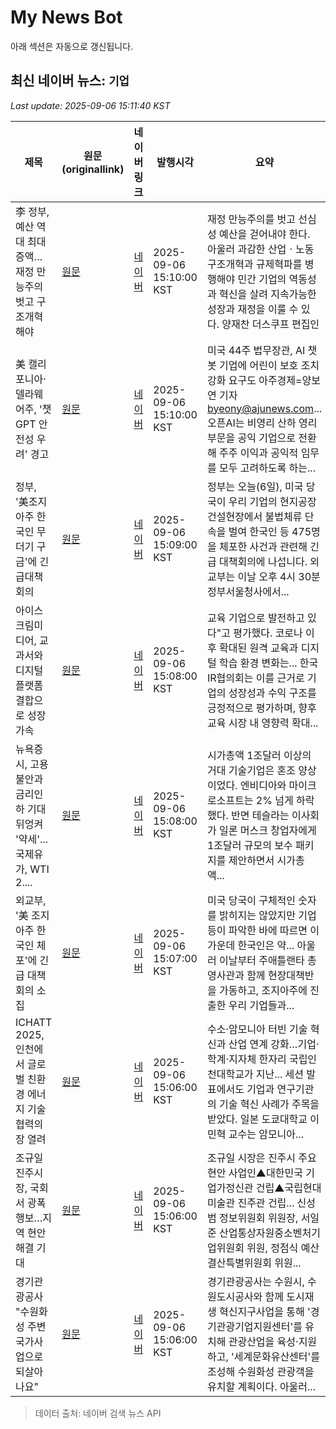 # My News Bot

아래 섹션은 자동으로 갱신됩니다.

<!-- NEWS:START -->
## 최신 네이버 뉴스: `기업`
_Last update: 2025-09-06 15:11:40 KST_

| 제목 | 원문(originallink) | 네이버 링크 | 발행시각 | 요약 |
|---|---|---|---|---|
| 李 정부, 예산 역대 최대 증액… 재정 만능주의 벗고 구조개혁해야 | [원문](https://www.thescoop.co.kr/news/articleView.html?idxno=307188) | [네이버](https://n.news.naver.com/mnews/article/665/0000005759?sid=101) | 2025-09-06 15:10:00 KST | 재정 만능주의를 벗고 선심성 예산을 걷어내야 한다. 아울러 과감한 산업ㆍ노동 구조개혁과 규제혁파를 병행해야 민간 기업의 역동성과 혁신을 살려 지속가능한 성장과 재정을 이룰 수 있다. 양재찬 더스쿠프 편집인 |
| 美 캘리포니아·델라웨어주, '챗GPT 안전성 우려' 경고 | [원문](https://www.ajunews.com/view/20250906145917705) | [네이버](https://www.ajunews.com/view/20250906145917705) | 2025-09-06 15:10:00 KST | 미국 44주 법무장관, AI 챗봇 기업에 어린이 보호 조치 강화 요구도 아주경제=양보연 기자 byeony@ajunews.com... 오픈AI는 비영리 산하 영리 부문을 공익 기업으로 전환해 주주 이익과 공익적 임무를 모두 고려하도록 하는... |
| 정부, '美조지아주 한국인 무더기 구금'에 긴급대책회의 | [원문](https://biz.sbs.co.kr/article_hub/20000257754?division=NAVER) | [네이버](https://n.news.naver.com/mnews/article/374/0000461608?sid=101) | 2025-09-06 15:09:00 KST | 정부는 오늘(6일), 미국 당국이 우리 기업의 현지공장 건설현장에서 불법체류 단속을 벌여 한국인 등 475명을 체포한 사건과 관련해 긴급 대책회의에 나섭니다. 외교부는 이날 오후 4시 30분 정부서울청사에서... |
| 아이스크림미디어, 교과서와 디지털 플랫폼 결합으로 성장 가속 | [원문](https://www.pinpointnews.co.kr/news/articleView.html?idxno=374417) | [네이버](https://www.pinpointnews.co.kr/news/articleView.html?idxno=374417) | 2025-09-06 15:08:00 KST | 교육 기업으로 발전하고 있다"고 평가했다. 코로나 이후 확대된 원격 교육과 디지털 학습 환경 변화는... 한국IR협의회는 이를 근거로 기업의 성장성과 수익 구조를 긍정적으로 평가하며, 향후 교육 시장 내 영향력 확대... |
| 뉴욕증시, 고용 불안과 금리인하 기대 뒤엉켜 '약세'...국제유가, WTI 2.... | [원문](https://www.asiatime.co.kr/article/20250906500002) | [네이버](https://www.asiatime.co.kr/article/20250906500002) | 2025-09-06 15:08:00 KST | 시가총액 1조달러 이상의 거대 기술기업은 혼조 양상이었다. 엔비디아와 마이크로소프트는 2% 넘게 하락했다. 반면 테슬라는 이사회가 일론 머스크 창업자에게 1조달러 규모의 보수 패키지를 제안하면서 시가총액... |
| 외교부, '美 조지아주 한국인 체포'에 긴급 대책회의 소집 | [원문](https://www.news1.kr/diplomacy/defense-diplomacy/5903497) | [네이버](https://n.news.naver.com/mnews/article/421/0008470193?sid=100) | 2025-09-06 15:07:00 KST | 미국 당국이 구체적인 숫자를 밝히지는 않았지만 기업 등이 파악한 바에 따르면 이 가운데 한국인은 약... 아울러 이날부터 주애틀랜타 총영사관과 함께 현장대책반을 가동하고, 조지아주에 진출한 우리 기업들과... |
| ICHATT 2025, 인천에서 글로벌 친환경 에너지 기술 협력의 장 열려 | [원문](https://www.livesnews.com/news/article.html?no=54124) | [네이버](https://www.livesnews.com/news/article.html?no=54124) | 2025-09-06 15:06:00 KST | 수소·암모니아 터빈 기술 혁신과 산업 연계 강화…기업·학계·지자체 한자리 국립인천대학교가 지난... 세션 발표에서도 기업과 연구기관의 기술 혁신 사례가 주목을 받았다. 일본 도쿄대학교 이민혁 교수는 암모니아... |
| 조규일 진주시장, 국회서 광폭 행보…지역 현안 해결 기대 | [원문](https://www.jeonmae.co.kr/news/articleView.html?idxno=1182303) | [네이버](https://www.jeonmae.co.kr/news/articleView.html?idxno=1182303) | 2025-09-06 15:06:00 KST | 조규일 시장은 진주시 주요 현안 사업인▲대한민국 기업가정신관 건립▲국립현대미술관 진주관 건립... 신성범 정보위원회 위원장, 서일준 산업통상자원중소벤처기업위원회 위원, 정점식 예산결산특별위원회 위원... |
| 경기관광공사 "수원화성 주변 국가사업으로 되살아나요" | [원문](https://www.public25.com/news/articleView.html?idxno=31107) | [네이버](https://www.public25.com/news/articleView.html?idxno=31107) | 2025-09-06 15:06:00 KST | 경기관광공사는 수원시, 수원도시공사와 함께 도시재생 혁신지구사업을 통해 '경기관광기업지원센터'를 유치해 관광산업을 육성·지원하고, '세계문화유산센터'를 조성해 수원화성 관광객을 유치할 계획이다. 아울러... |

> 데이터 출처: 네이버 검색 뉴스 API
<!-- NEWS:END -->
